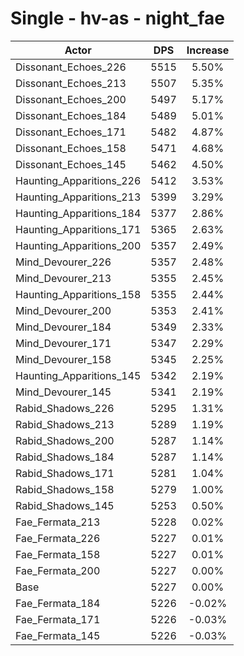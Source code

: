 # Single - hv-as - night_fae
| Actor | DPS | Increase |
|---|:---:|:---:|
|Dissonant_Echoes_226|5515|5.50%|
|Dissonant_Echoes_213|5507|5.35%|
|Dissonant_Echoes_200|5497|5.17%|
|Dissonant_Echoes_184|5489|5.01%|
|Dissonant_Echoes_171|5482|4.87%|
|Dissonant_Echoes_158|5471|4.68%|
|Dissonant_Echoes_145|5462|4.50%|
|Haunting_Apparitions_226|5412|3.53%|
|Haunting_Apparitions_213|5399|3.29%|
|Haunting_Apparitions_184|5377|2.86%|
|Haunting_Apparitions_171|5365|2.63%|
|Haunting_Apparitions_200|5357|2.49%|
|Mind_Devourer_226|5357|2.48%|
|Mind_Devourer_213|5355|2.45%|
|Haunting_Apparitions_158|5355|2.44%|
|Mind_Devourer_200|5353|2.41%|
|Mind_Devourer_184|5349|2.33%|
|Mind_Devourer_171|5347|2.29%|
|Mind_Devourer_158|5345|2.25%|
|Haunting_Apparitions_145|5342|2.19%|
|Mind_Devourer_145|5341|2.19%|
|Rabid_Shadows_226|5295|1.31%|
|Rabid_Shadows_213|5289|1.19%|
|Rabid_Shadows_200|5287|1.14%|
|Rabid_Shadows_184|5287|1.14%|
|Rabid_Shadows_171|5281|1.04%|
|Rabid_Shadows_158|5279|1.00%|
|Rabid_Shadows_145|5253|0.50%|
|Fae_Fermata_213|5228|0.02%|
|Fae_Fermata_226|5227|0.01%|
|Fae_Fermata_158|5227|0.01%|
|Fae_Fermata_200|5227|0.00%|
|Base|5227|0.00%|
|Fae_Fermata_184|5226|-0.02%|
|Fae_Fermata_171|5226|-0.03%|
|Fae_Fermata_145|5226|-0.03%|
